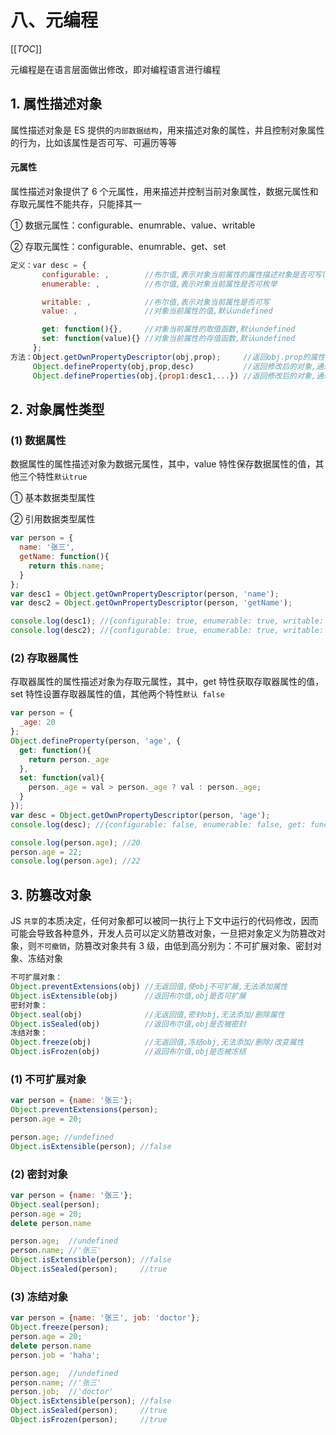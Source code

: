 # 八、元编程

[[_TOC_]]

元编程是在语言层面做出修改，即对编程语言进行编程

## 1. 属性描述对象

属性描述对象是 ES 提供的`内部数据结构`，用来描述对象的属性，并且控制对象属性的行为，比如该属性是否可写、可遍历等等

#### 元属性

属性描述对象提供了 6 个元属性，用来描述并控制当前对象属性，数据元属性和存取元属性不能共存，只能择其一

① 数据元属性：configurable、enumrable、value、writable

② 存取元属性：configurable、enumrable、get、set

```javascript
定义：var desc = {
       configurable: ,        //布尔值,表示对象当前属性的属性描述对象是否可写(设置为false后不可更改)
       enumerable: ,          //布尔值,表示对象当前属性是否可枚举

       writable: ,            //布尔值,表示对象当前属性是否可写
       value: ,               //对象当前属性的值,默认undefined

       get: function(){},     //对象当前属性的取值函数,默认undefined
       set: function(value){} //对象当前属性的存值函数,默认undefined
     };
方法：Object.getOwnPropertyDescriptor(obj,prop);     //返回obj.prop的属性描述对象
     Object.defineProperty(obj,prop,desc)           //返回修改后的对象,通过属性描述对象修改obj.property
     Object.defineProperties(obj,{prop1:desc1,...}) //返回修改后的对象,通过属性描述对象修改obj.property1,...
```

## 2. 对象属性类型

### (1) 数据属性

数据属性的属性描述对象为数据元属性，其中，value 特性保存数据属性的值，其他三个特性`默认true`

① 基本数据类型属性

② 引用数据类型属性

```javascript
var person = {
  name: '张三',
  getName: function(){
    return this.name;
  }
};
var desc1 = Object.getOwnPropertyDescriptor(person, 'name');
var desc2 = Object.getOwnPropertyDescriptor(person, 'getName');

console.log(desc1); //{configurable: true, enumerable: true, writable: true, value: '张三'}
console.log(desc2); //{configurable: true, enumerable: true, writable: true, value: function}
```

### (2) 存取器属性

存取器属性的属性描述对象为存取元属性，其中，get 特性获取存取器属性的值，set 特性设置存取器属性的值，其他两个特性`默认 false`

```javascript
var person = {
  _age: 20
};
Object.defineProperty(person, 'age', {
  get: function(){
    return person._age
  },
  set: function(val){
    person._age = val > person._age ? val : person._age;
  }
});
var desc = Object.getOwnPropertyDescriptor(person, 'age');
console.log(desc); //{configurable: false, enumerable: false, get: function, set: undefined}

console.log(person.age); //20
person.age = 22;
console.log(person.age); //22
```

## 3. 防篡改对象

JS `共享`的本质决定，任何对象都可以被同一执行上下文中运行的代码修改，因而可能会导致各种意外，开发人员可以定义防篡改对象，一旦把对象定义为防篡改对象，则`不可撤销`，防篡改对象共有 3 级，由低到高分别为：不可扩展对象、密封对象、冻结对象

```javascript
不可扩展对象：
Object.preventExtensions(obj) //无返回值,使obj不可扩展,无法添加属性
Object.isExtensible(obj)      //返回布尔值,obj是否可扩展
密封对象：
Object.seal(obj)              //无返回值,密封obj,无法添加/删除属性
Object.isSealed(obj)          //返回布尔值,obj是否被密封
冻结对象：
Object.freeze(obj)            //无返回值,冻结obj,无法添加/删除/改变属性
Object.isFrozen(obj)          //返回布尔值,obj是否被冻结
```

### (1) 不可扩展对象

```javascript
var person = {name: '张三'};
Object.preventExtensions(person);
person.age = 20; 

person.age; //undefined
Object.isExtensible(person); //false
```

### (2) 密封对象

```javascript
var person = {name: '张三'};
Object.seal(person);
person.age = 20;
delete person.name

person.age;  //undefined
person.name; //'张三'
Object.isExtensible(person); //false
Object.isSealed(person);     //true
```

### (3) 冻结对象

```javascript
var person = {name: '张三', job: 'doctor'};
Object.freeze(person);
person.age = 20;
delete person.name
person.job = 'haha';

person.age;  //undefined
person.name; //'张三'
person.job;  //'doctor'
Object.isExtensible(person); //false
Object.isSealed(person);     //true
Object.isFrozen(person);     //true
```
